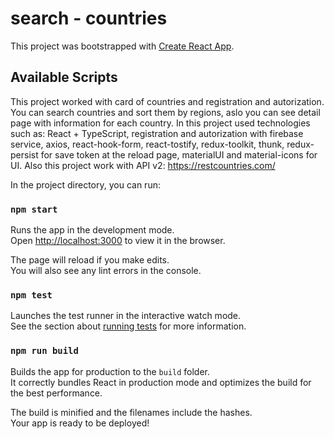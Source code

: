 # search - countries

This project was bootstrapped with [Create React App](https://github.com/facebook/create-react-app).

## Available Scripts

This project worked with card of countries and registration and autorization. You can search countries and sort them by regions, aslo you can see detail page with information for each country. In this project used technologies such as: React + TypeScript, registration and autorization with firebase service, axios, react-hook-form, react-tostify, redux-toolkit, thunk, redux-persist for save token at the reload page, materialUI and material-icons for UI. Also this project work with API v2: https://restcountries.com/

In the project directory, you can run:

### `npm start`

Runs the app in the development mode.\
Open [http://localhost:3000](http://localhost:3000) to view it in the browser.

The page will reload if you make edits.\
You will also see any lint errors in the console.

### `npm test`

Launches the test runner in the interactive watch mode.\
See the section about [running tests](https://facebook.github.io/create-react-app/docs/running-tests) for more information.

### `npm run build`

Builds the app for production to the `build` folder.\
It correctly bundles React in production mode and optimizes the build for the best performance.

The build is minified and the filenames include the hashes.\
Your app is ready to be deployed!
